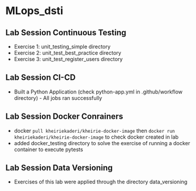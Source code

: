 # MLops_dsti
## Lab Session Continuous Testing 
- Exercise 1: unit_testing_simple directory
- Exercise 2: unit_test_best_practice directory 
- Exercise 3: unit_test_register_users directory
## Lab Session CI-CD
- Built a Python Application (check python-app.yml in .github/workflow directory) - All jobs ran successfully
## Lab Session Docker Conrainers
- docker ```pull kheiriekaderi/kheirie-docker-image```  then ```docker run kheiriekaderi/kheirie-docker-image``` to check docker created in lab
- added docker_testing directory to solve the exercise of running a docker container to execute pytests
## Lab Session Data Versioning
- Exercises of this lab were applied through the directory data_versioning